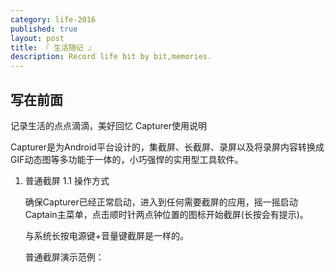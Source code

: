 ```yaml
---
category: life-2016
published: true
layout: post
title: 『 生活随记 』
description: Record life bit by bit,memories.
---
```


## 写在前面

记录生活的点点滴滴，美好回忆
Capturer使用说明

Capturer是为Android平台设计的，集截屏、长截屏、录屏以及将录屏内容转换成GIF动态图等多功能于一体的，小巧强悍的实用型工具软件。
1. 普通截屏
1.1 操作方式

    确保Capturer已经正常启动，进入到任何需要截屏的应用，摇一摇启动Captain主菜单，点击顺时针两点钟位置的图标开始截屏(长按会有提示)。

    与系统长按电源键+音量键截屏是一样的。

    普通截屏演示范例：
